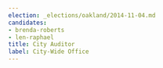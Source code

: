 ```yaml
---
election: _elections/oakland/2014-11-04.md
candidates:
- brenda-roberts
- len-raphael
title: City Auditor
label: City-Wide Office
---
```

